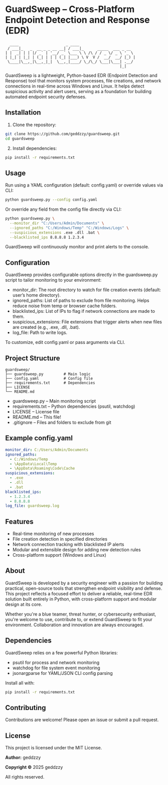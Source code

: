 # GuardSweep – Cross-Platform Endpoint Detection and Response (EDR)

```
  ____                     _ ____
 / ___|_   _  __ _ _ __ __| / ___|_      _____  ___ _ __
| |  _| | | |/ _` | '__/ _` \___ \ \ /\ / / _ \/ _ \ '_ \
| |_| | |_| | (_| | | | (_| |___) \ V  V /  __/  __/ |_) |
 \____|\__,_|\__,_|_|  \__,_|____/ \_/\_/ \___|\___| .__/
                                                   |_|
```

GuardSweep is a lightweight, Python-based EDR (Endpoint Detection and Response) tool that monitors system processes, file creations, and network connections in real-time across Windows and Linux. It helps detect suspicious activity and alert users, serving as a foundation for building automated endpoint security defenses.

## Installation

1. Clone the repository:

```bash
git clone https://github.com/geddzzy/guardsweep.git
cd guardsweep
```

2. Install dependencies:

```bash
pip install -r requirements.txt
```

## Usage

Run using a YAML configuration (default: config.yaml) or override values via CLI:

```bash
python guardsweep.py --config config.yaml
```

Or override any field from the config file directly via CLI:

```bash
python guardsweep.py \
  --monitor_dir "C:/Users/Admin/Documents" \
  --ignored_paths "C:/Windows/Temp" "C:/Windows/Logs" \
  --suspicious_extensions .exe .dll .bat \
  --blacklisted_ips 8.8.8.8 1.2.3.4
```

GuardSweep will continuously monitor and print alerts to the console.

## Configuration

GuardSweep provides configurable options directly in the guardsweep.py script to tailor monitoring to your environment:

- monitor_dir: The root directory to watch for file creation events (default: user’s home directory).
- ignored_paths: List of paths to exclude from file monitoring. Helps reduce noise from temp or browser cache folders.
- blacklisted_ips: List of IPs to flag if network connections are made to them.
- suspicious_extensions: File extensions that trigger alerts when new files are created (e.g., .exe, .dll, .bat).
- log_file: Path to write logs.

To customize, edit config.yaml or pass arguments via CLI.

## Project Structure

```
guardsweep/
├── guardsweep.py         # Main logic
├── config.yaml           # Config file
├── requirements.txt      # Dependencies
├── LICENSE
└── README.md
```

- guardsweep.py – Main monitoring script
- requirements.txt – Python dependencies (psutil, watchdog)
- LICENSE – License file
- README.md – This file!
- .gitignore – Files and folders to exclude from git

## Example config.yaml

```yaml
monitor_dir: C:/Users/Admin/Documents
ignored_paths:
  - C:/Windows/Temp
  - \AppData\Local\Temp
  - \AppData\Roaming\Code\Cache
suspicious_extensions:
  - .exe
  - .dll
  - .bat
blacklisted_ips:
  - 1.2.3.4
  - 8.8.8.8
log_file: guardsweep.log
```

## Features

- Real-time monitoring of new processes
- File creation detection in specified directories
- Network connection tracking with blacklisted IP alerts
- Modular and extensible design for adding new detection rules
- Cross-platform support (Windows and Linux)

## About

GuardSweep is developed by a security engineer with a passion for building practical, open-source tools that strengthen endpoint visibility and defense. This project reflects a focused effort to deliver a reliable, real-time EDR solution built entirely in Python, with cross-platform support and modular design at its core.

Whether you're a blue teamer, threat hunter, or cybersecurity enthusiast, you're welcome to use, contribute to, or extend GuardSweep to fit your environment. Collaboration and innovation are always encouraged.

## Dependencies

GuardSweep relies on a few powerful Python libraries:

- psutil for process and network monitoring
- watchdog for file system event monitoring
- jsonargparse for YAML/JSON CLI config parsing

Install all with:

```bash
pip install -r requirements.txt
```

## Contributing

Contributions are welcome! Please open an issue or submit a pull request.

## License

This project is licensed under the MIT License.

**Author:** geddzzy

**Copyright ©** 2025 geddzzy

All rights reserved.
